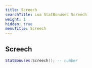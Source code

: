 ```yaml
---
title: Screech
searchTitle: Lua StatBonuses Screech
weight: 1
hidden: true
menuTitle: Screech
---
```

## Screech
```lua
StatBonuses:Screech(); -- number
```